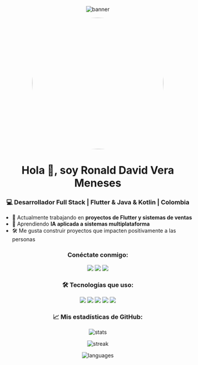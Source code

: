 <!-- Encabezado con imagen de banner -->
<p align="center">
  <img src="https://capsule-render.vercel.app/api?type=waving&color=5e58ff&height=200&section=header&text=¡Hola!%20Soy%20%20RUNYY_DEV&fontColor=ffffff&fontSize=40" alt="banner" />
</p>

<!-- Foto de perfil -->
<p align="center">
  <img src="https://res.cloudinary.com/dmsshdovm/image/upload/v1753143111/r_bjesuj.jpg" width="350"  style="border-radius:50%;" />
</p>

<!-- Nombre y título -->
<h1 align="center">Hola 👋, soy Ronald David Vera Meneses</h1>
<h3 align="center">💻 Desarrollador Full Stack | Flutter & Java & Kotlin  | Colombia</h3>

<!-- Sobre mí -->
- 🚀 Actualmente trabajando en **proyectos de Flutter y sistemas de ventas**
- 🌱 Aprendiendo **IA aplicada a sistemas multiplataforma**
- 🛠️ Me gusta construir proyectos que impacten positivamente a las personas

<!-- Contacto -->
<h3 align="center">Conéctate conmigo:</h3>
<p align="center">
  <a href="https://github.com/TU_USUARIO" target="_blank"><img src="https://img.shields.io/badge/GitHub-181717?style=for-the-badge&logo=github&logoColor=white" /></a>
  <a href="https://www.linkedin.com/in/TU_LINKEDIN/" target="_blank"><img src="https://img.shields.io/badge/LinkedIn-0A66C2?style=for-the-badge&logo=linkedin&logoColor=white" /></a>
  <a href="mailto:tuemail@correo.com"><img src="https://img.shields.io/badge/Email-D14836?style=for-the-badge&logo=gmail&logoColor=white" /></a>
</p>

<!-- Lenguajes y herramientas -->
<h3 align="center">🛠️ Tecnologías que uso:</h3>
<p align="center">
  <img src="https://img.shields.io/badge/Dart-0175C2?style=for-the-badge&logo=dart&logoColor=white" />
  <img src="https://img.shields.io/badge/Flutter-02569B?style=for-the-badge&logo=flutter&logoColor=white" />
  <img src="https://img.shields.io/badge/Java-ED8B00?style=for-the-badge&logo=java&logoColor=white" />
  <img src="https://img.shields.io/badge/Python-3776AB?style=for-the-badge&logo=python&logoColor=white" />
  <img src="https://img.shields.io/badge/Firebase-FFCA28?style=for-the-badge&logo=firebase&logoColor=black" />
</p>

<!-- Estadísticas de GitHub -->
<h3 align="center">📈 Mis estadísticas de GitHub:</h3>
<p align="center">
  <img src="https://github-readme-stats.vercel.app/api?username=Rodaverme&show_icons=true&theme=tokyonight" alt="stats" />
</p>
<p align="center">
  <img src="https://github-readme-streak-stats.herokuapp.com/?user=Rodaverme&theme=tokyonight" alt="streak" />
</p>
<p align="center">
  <img src="https://github-readme-stats.vercel.app/api/top-langs/?username=Rodaverme&layout=compact&theme=tokyonight" alt="languages" />
</p>
